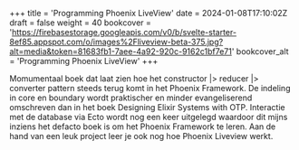 +++
title = 'Programming Phoenix LiveView'
date = 2024-01-08T17:10:02Z
draft = false
weight = 40
bookcover = 'https://firebasestorage.googleapis.com/v0/b/svelte-starter-8ef85.appspot.com/o/images%2Fliveview-beta-375.jpg?alt=media&token=81683fb1-7aee-4a92-920c-9162c1bf7e71'
bookcover_alt = 'Programming Phoenix LiveView'
+++

Momumentaal boek dat laat zien hoe het constructor |> reducer |> converter pattern steeds terug komt in het Phoenix Framework.
De indeling in core en boundary wordt praktischer en minder evangeliserend omschreven dan in het boek Designing Elixir Systems with OTP.
Interactie met de database via Ecto wordt nog een keer uitgelegd waardoor dit mijns inziens het defacto boek is om het Phoenix Framework
te leren. Aan de hand van een leuk project leer je ook nog hoe Phoenix Liveview werkt.
